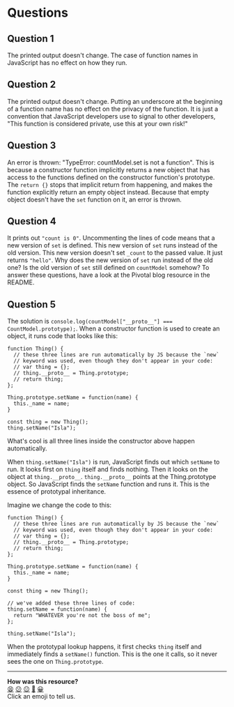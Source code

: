 # Questions

## Question 1

The printed output doesn't change.  The case of function names in JavaScript has no effect on how they run.

## Question 2

The printed output doesn't change.  Putting an underscore at the beginning of a function name has no effect on the privacy of the function.  It is just a convention that JavaScript developers use to signal to other developers, "This function is considered private, use this at your own risk!"

## Question 3

An error is thrown: "TypeError: countModel.set is not a function".  This is because a constructor function implicitly returns a new object that has access to the functions defined on the constructor function's prototype.  The `return {}` stops that implicit return from happening, and makes the function explicitly return an empty object instead.  Because that empty object doesn't have the `set` function on it, an error is thrown.

## Question 4

It prints out `"count is 0"`.  Uncommenting the lines of code means that a new version of `set` is defined.  This new version of `set` runs instead of the old version.  This new version doesn't set `_count` to the passed value.  It just returns `"hello"`.  Why does the new version of `set` run instead of the old one? Is the old version of `set` still defined on `countModel` somehow? To answer these questions, have a look at the Pivotal blog resource in the README.

## Question 5

The solution is `console.log(countModel["__proto__"] === CountModel.prototype);`.  When a constructor function is used to create an object, it runs code that looks like this:

```
function Thing() {
  // these three lines are run automatically by JS because the `new`
  // keyword was used, even though they don't appear in your code:
  // var thing = {};
  // thing.__proto__ = Thing.prototype;
  // return thing;
};

Thing.prototype.setName = function(name) {
  this._name = name;
}

const thing = new Thing();
thing.setName("Isla");
```

What's cool is all three lines inside the constructor above happen automatically.

When `thing.setName("Isla")` is run, JavaScript finds out which `setName` to run.  It looks first on `thing` itself and finds nothing.  Then it looks on the object at `thing.__proto__`.  `thing.__proto__` points at the Thing.prototype object.  So JavaScript finds the `setName` function and runs it.  This is the essence of prototypal inheritance.

Imagine we change the code to this:

```
function Thing() {
  // these three lines are run automatically by JS because the `new`
  // keyword was used, even though they don't appear in your code:
  // var thing = {};
  // thing.__proto__ = Thing.prototype;
  // return thing;
};

Thing.prototype.setName = function(name) {
  this._name = name;
}

const thing = new Thing();

// we've added these three lines of code:
thing.setName = function(name) {
  return "WHATEVER you're not the boss of me";
};

thing.setName("Isla");
```

When the prototypal lookup happens, it first checks `thing` itself and immediately finds a `setName()` function.  This is the one it calls, so it never sees the one on `Thing.prototype`.

<!-- BEGIN GENERATED SECTION DO NOT EDIT -->

---

**How was this resource?**  
[😫](https://airtable.com/shrUJ3t7KLMqVRFKR?prefill_Repository=skills-workshops&prefill_File=week-5/encapsulation_with_constructor_and_prototype_pattern/exemplar_dont_read_until_after_workshop/questions.md&prefill_Sentiment=😫) [😕](https://airtable.com/shrUJ3t7KLMqVRFKR?prefill_Repository=skills-workshops&prefill_File=week-5/encapsulation_with_constructor_and_prototype_pattern/exemplar_dont_read_until_after_workshop/questions.md&prefill_Sentiment=😕) [😐](https://airtable.com/shrUJ3t7KLMqVRFKR?prefill_Repository=skills-workshops&prefill_File=week-5/encapsulation_with_constructor_and_prototype_pattern/exemplar_dont_read_until_after_workshop/questions.md&prefill_Sentiment=😐) [🙂](https://airtable.com/shrUJ3t7KLMqVRFKR?prefill_Repository=skills-workshops&prefill_File=week-5/encapsulation_with_constructor_and_prototype_pattern/exemplar_dont_read_until_after_workshop/questions.md&prefill_Sentiment=🙂) [😀](https://airtable.com/shrUJ3t7KLMqVRFKR?prefill_Repository=skills-workshops&prefill_File=week-5/encapsulation_with_constructor_and_prototype_pattern/exemplar_dont_read_until_after_workshop/questions.md&prefill_Sentiment=😀)  
Click an emoji to tell us.

<!-- END GENERATED SECTION DO NOT EDIT -->
